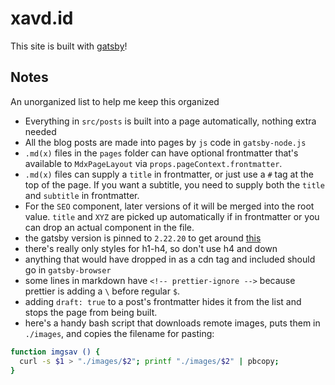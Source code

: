 # xavd.id

This site is built with [gatsby](https://www.gatsbyjs.org/)!

## Notes

An unorganized list to help me keep this organized

- Everything in `src/posts` is built into a page automatically, nothing extra needed
- All the blog posts are made into pages by `js` code in `gatsby-node.js`
- `.md(x)` files in the `pages` folder can have optional frontmatter that's available to `MdxPageLayout` via `props.pageContext.frontmatter`.
- `.md(x)` files can supply a `title` in frontmatter, or just use a `#` tag at the top of the page. If you want a subtitle, you need to supply both the `title` and `subtitle` in frontmatter.
- For the `SEO` component, later versions of it will be merged into the root value. `title` and `XYZ` are picked up automatically if in frontmatter or you can drop an actual component in the file.
- the gatsby version is pinned to `2.22.20` to get around [this](https://github.com/carbon-design-system/gatsby-theme-carbon/issues/873)
- there's really only styles for h1-h4, so don't use h4 and down
- anything that would have dropped in as a cdn tag and included should go in `gatsby-browser`
- some lines in markdown have `<!-- prettier-ignore -->` because prettier is adding a `\` before regular `$`.
- adding `draft: true` to a post's frontmatter hides it from the list and stops the page from being built.
- here's a handy bash script that downloads remote images, puts them in `./images`, and copies the filename for pasting:

```sh
function imgsav () {
  curl -s $1 > "./images/$2"; printf "./images/$2" | pbcopy;
}
```
